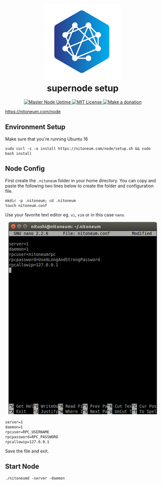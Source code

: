 <h1 align="center">
  <br>
  <a href="https://nitoneum.com"><img src="NiTNode.png" alt="nitoneum node" width="250"></a>
  <br>
  supernode setup
  <br>
</h1>
<p align="center">
<a href="https://nitoneum.com/">
  <img alt="Master Node Uptime" title="Master Node Uptime" src="https://img.shields.io/uptimerobot/ratio/7/m788016512-c588ac46f17e954369b914ca">
</a>
<a href="https://github.com/nitoneum/core/blob/main/COPYING">
  <img alt="MIT License" title="MIT License" src="https://img.shields.io/github/license/nitoneum/core">
</a>
<a href="https://github.com/nitoneum/donations#readme">
  <img alt="Make a donation" title="Make a donation" src="https://img.shields.io/badge/%24-donate-orange">
</a>
</p>

https://nitoneum.com/node

## Environment Setup
Make sure that you're running Ubuntu 16

``` shell
sudo curl -s -o install https://nitoneum.com/node/setup.sh && sudo bash install
```

## Node Config
First create the `.nitoneum` folder in your home directory. You can copy and paste the following two lines below to create the folder and configuration file.
``` shell
mkdir -p .nitoneum; cd .nitoneum
touch nitoneum.conf
```
Use your favorite text editor eg. `vi`, `vim` or in this case `nano`.
<p align="center">
<img alt="Node Config" src="nanoconfig.png">
</p> 

``` shell
server=1
daemon=1
rpcuser=RPC_USERNAME
rpcpassword=RPC_PASSWORD
rpcallowip=127.0.0.1
```
Save the file and exit.

## Start Node 
``` shell 
./nitoneumd -server -daemon
```

